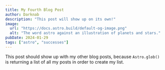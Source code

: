 ```yaml
---
title: My Fourth Blog Post
author: Darknab
description: "This post will show up on its own!"
image:
  url: "https://docs.astro.build/default-og-image.png"
  alt: "The word astro against an illustration of planets and stars."
pubDate: 2024-01-29
tags: ["astro", "successes"]
---
```


This post should show up with my other blog posts, because `Astro.glob()` is returning a list of all my posts in order to create my list.